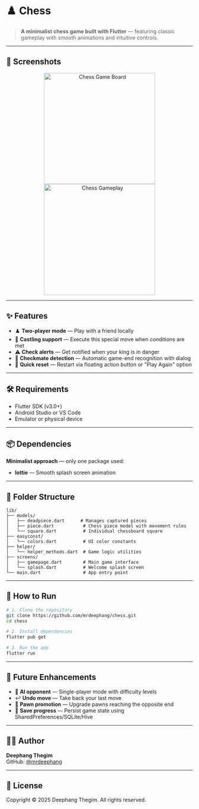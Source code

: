 # ♟️ Chess

> **A minimalist chess game built with Flutter** — featuring classic gameplay with smooth animations and intuitive controls.

---

## 📸 Screenshots

<p align="center">
  <img src="https://github.com/user-attachments/assets/0b86be2a-42b9-4355-a766-562fe216cb8b" alt="Chess Game Board" width="300"/>
  <img src="https://github.com/user-attachments/assets/09cd8947-bb32-4dfb-96ea-ca658178448c" alt="Chess Gameplay" width="300"/>
</p>

---

## ✨ Features

- ♟️ **Two-player mode** — Play with a friend locally
- 🏰 **Castling support** — Execute this special move when conditions are met
- ⚠️ **Check alerts** — Get notified when your king is in danger
- 🎯 **Checkmate detection** — Automatic game-end recognition with dialog
- 🔄 **Quick reset** — Restart via floating action button or "Play Again" option

---

## 🛠️ Requirements

- Flutter SDK (v3.0+)
- Android Studio or VS Code
- Emulator or physical device

---

## 📦 Dependencies

**Minimalist approach** — only one package used:

- **lottie** — Smooth splash screen animation

---

## 📁 Folder Structure

```
lib/
├── models/
│   ├── deadpiece.dart      # Manages captured pieces
│   ├── piece.dart           # Chess piece model with movement rules
│   └── square.dart          # Individual chessboard square
├── easyconst/
│   └── colors.dart          # UI color constants
├── helper/
│   └── helper_methods.dart  # Game logic utilities
├── screens/
│   ├── gamepage.dart        # Main game interface
│   └── splash.dart          # Welcome splash screen
└── main.dart                # App entry point
```

---

## 🚀 How to Run

```bash
# 1. Clone the repository
git clone https://github.com/mrdeephang/chess.git
cd chess

# 2. Install dependencies
flutter pub get

# 3. Run the app
flutter run
```

---

## 🔮 Future Enhancements

- 🤖 **AI opponent** — Single-player mode with difficulty levels
- ↩️ **Undo move** — Take back your last move
- 👑 **Pawn promotion** — Upgrade pawns reaching the opposite end
- 💾 **Save progress** — Persist game state using SharedPreferences/SQLite/Hive

---

## 👨‍💻 Author

**Deephang Thegim**  
GitHub: [@mrdeephang](https://github.com/mrdeephang)

---

## 📄 License

Copyright © 2025 Deephang Thegim. All rights reserved.

